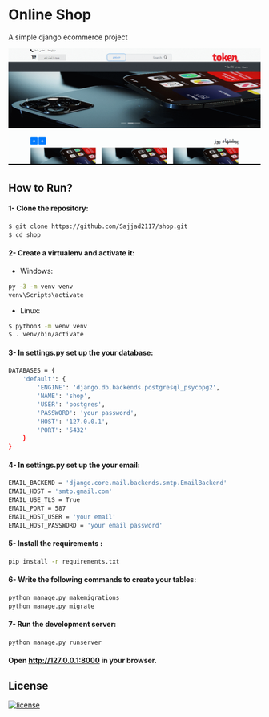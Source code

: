 # Online Shop
A simple django ecommerce project 

![Tokan](media/shop.gif)

## How to Run?

#### 1- Clone the repository:
```bash
$ git clone https://github.com/Sajjad2117/shop.git
$ cd shop
```
#### 2- Create a virtualenv and activate it:

* Windows:
```bash
py -3 -m venv venv
venv\Scripts\activate
```
* Linux:
```bash
$ python3 -m venv venv
$ . venv/bin/activate
```
#### 3- In settings.py set up the your database:
```bash
DATABASES = {
    'default': {
        'ENGINE': 'django.db.backends.postgresql_psycopg2',
        'NAME': 'shop',
        'USER': 'postgres',
        'PASSWORD': 'your password',
        'HOST': '127.0.0.1',
        'PORT': '5432'
    }
}
```

#### 4- In settings.py set up the your email:
```bash
EMAIL_BACKEND = 'django.core.mail.backends.smtp.EmailBackend'
EMAIL_HOST = 'smtp.gmail.com'
EMAIL_USE_TLS = True
EMAIL_PORT = 587
EMAIL_HOST_USER = 'your email'
EMAIL_HOST_PASSWORD = 'your email password'
```

#### 5- Install the requirements :
```bash
pip install -r requirements.txt
``` 

#### 6- Write the following commands to create your tables:
```bash
python manage.py makemigrations
python manage.py migrate
``` 
#### 7- Run the development server:
```bash
python manage.py runserver
``` 
#### Open http://127.0.0.1:8000 in your browser. 

## License
[![license](https://img.shields.io/github/license/DAVFoundation/captain-n3m0.svg?style=flat-square)](https://github.com/DAVFoundation/captain-n3m0/blob/master/LICENSE)



